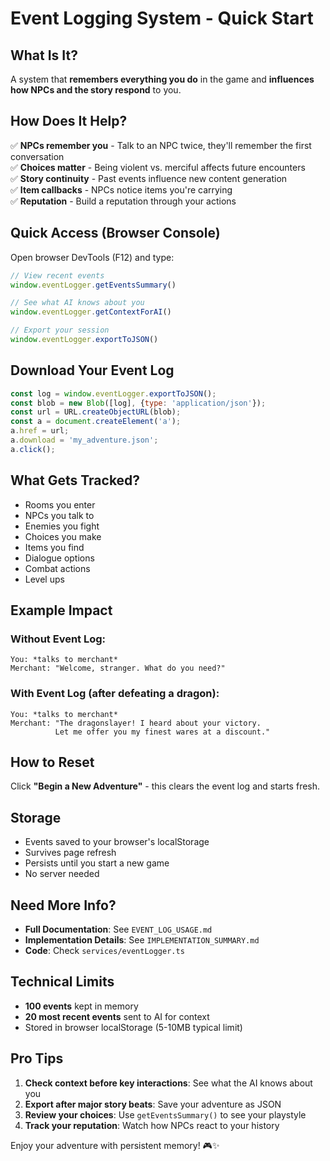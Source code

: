 # Event Logging System - Quick Start

## What Is It?

A system that **remembers everything you do** in the game and **influences how NPCs and the story respond** to you.

## How Does It Help?

✅ **NPCs remember you** - Talk to an NPC twice, they'll remember the first conversation  
✅ **Choices matter** - Being violent vs. merciful affects future encounters  
✅ **Story continuity** - Past events influence new content generation  
✅ **Item callbacks** - NPCs notice items you're carrying  
✅ **Reputation** - Build a reputation through your actions  

## Quick Access (Browser Console)

Open browser DevTools (F12) and type:

```javascript
// View recent events
window.eventLogger.getEventsSummary()

// See what AI knows about you
window.eventLogger.getContextForAI()

// Export your session
window.eventLogger.exportToJSON()
```

## Download Your Event Log

```javascript
const log = window.eventLogger.exportToJSON();
const blob = new Blob([log], {type: 'application/json'});
const url = URL.createObjectURL(blob);
const a = document.createElement('a');
a.href = url;
a.download = 'my_adventure.json';
a.click();
```

## What Gets Tracked?

- Rooms you enter
- NPCs you talk to
- Enemies you fight
- Choices you make
- Items you find
- Dialogue options
- Combat actions
- Level ups

## Example Impact

### Without Event Log:
```
You: *talks to merchant*
Merchant: "Welcome, stranger. What do you need?"
```

### With Event Log (after defeating a dragon):
```
You: *talks to merchant*
Merchant: "The dragonslayer! I heard about your victory. 
          Let me offer you my finest wares at a discount."
```

## How to Reset

Click **"Begin a New Adventure"** - this clears the event log and starts fresh.

## Storage

- Events saved to your browser's localStorage
- Survives page refresh
- Persists until you start a new game
- No server needed

## Need More Info?

- **Full Documentation**: See `EVENT_LOG_USAGE.md`
- **Implementation Details**: See `IMPLEMENTATION_SUMMARY.md`
- **Code**: Check `services/eventLogger.ts`

## Technical Limits

- **100 events** kept in memory
- **20 most recent events** sent to AI for context
- Stored in browser localStorage (5-10MB typical limit)

## Pro Tips

1. **Check context before key interactions**: See what the AI knows about you
2. **Export after major story beats**: Save your adventure as JSON
3. **Review your choices**: Use `getEventsSummary()` to see your playstyle
4. **Track your reputation**: Watch how NPCs react to your history

Enjoy your adventure with persistent memory! 🎮✨
